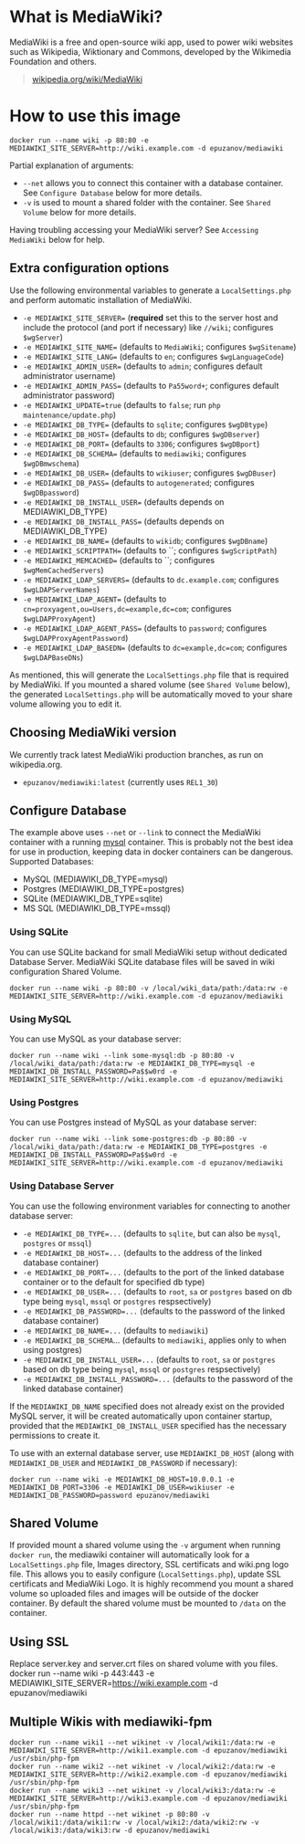 # What is MediaWiki?

MediaWiki is a free and open-source wiki app, used to power wiki websites such
as Wikipedia, Wiktionary and Commons, developed by the Wikimedia Foundation and
others.

> [wikipedia.org/wiki/MediaWiki](https://en.wikipedia.org/wiki/MediaWiki)

# How to use this image

    docker run --name wiki -p 80:80 -e MEDIAWIKI_SITE_SERVER=http://wiki.example.com -d epuzanov/mediawiki

Partial explanation of arguments:

 - `--net` allows you to connect this container with a database container. See `Configure Database` below for more details.
 - `-v` is used to mount a shared folder with the container. See `Shared Volume` below for more details.

 Having troubling accessing your MediaWiki server? See `Accessing MediaWiki` below for help.

## Extra configuration options

Use the following environmental variables to generate a `LocalSettings.php` and perform automatic installation of MediaWiki.

 - `-e MEDIAWIKI_SITE_SERVER=` (**required** set this to the server host and include the protocol (and port if necessary) like `//wiki`; configures `$wgServer`)
 - `-e MEDIAWIKI_SITE_NAME=` (defaults to `MediaWiki`; configures `$wgSitename`)
 - `-e MEDIAWIKI_SITE_LANG=` (defaults to `en`; configures `$wgLanguageCode`)
 - `-e MEDIAWIKI_ADMIN_USER=` (defaults to `admin`; configures default administrator username)
 - `-e MEDIAWIKI_ADMIN_PASS=` (defaults to `Pa55word+`; configures default administrator password)
 - `-e MEDIAWIKI_UPDATE=true` (defaults to `false`; run `php maintenance/update.php`)
 - `-e MEDIAWIKI_DB_TYPE=` (defaults to `sqlite`; configures `$wgDBtype`)
 - `-e MEDIAWIKI_DB_HOST=` (defaults to `db`; configures `$wgDBserver`)
 - `-e MEDIAWIKI_DB_PORT=` (defaults to `3306`; configures `$wgDBport`)
 - `-e MEDIAWIKI_DB_SCHEMA=` (defaults to `mediawiki`; configures `$wgDBmwschema`)
 - `-e MEDIAWIKI_DB_USER=` (defaults to `wikiuser`; configures `$wgDBuser`)
 - `-e MEDIAWIKI_DB_PASS=` (defaults to `autogenerated`; configures `$wgDBpassword`)
 - `-e MEDIAWIKI_DB_INSTALL_USER=` (defaults depends on MEDIAWIKI_DB_TYPE)
 - `-e MEDIAWIKI_DB_INSTALL_PASS=` (defaults depends on MEDIAWIKI_DB_TYPE)
 - `-e MEDIAWIKI_DB_NAME=` (defaults to `wikidb`; configures `$wgDBname`)
 - `-e MEDIAWIKI_SCRIPTPATH=` (defaults to ``; configures `$wgScriptPath`)
 - `-e MEDIAWIKI_MEMCACHED=` (defaults to ``; configures `$wgMemCachedServers`)
 - `-e MEDIAWIKI_LDAP_SERVERS=` (defaults to `dc.example.com`; configures `$wgLDAPServerNames`)
 - `-e MEDIAWIKI_LDAP_AGENT=` (defaults to `cn=proxyagent,ou=Users,dc=example,dc=com`; configures `$wgLDAPProxyAgent`)
 - `-e MEDIAWIKI_LDAP_AGENT_PASS=` (defaults to `password`; configures `$wgLDAPProxyAgentPassword`)
 - `-e MEDIAWIKI_LDAP_BASEDN=` (defaults to `dc=example,dc=com`; configures `$wgLDAPBaseDNs`)

As mentioned, this will generate the `LocalSettings.php` file that is required by MediaWiki. If you mounted a shared volume (see `Shared Volume` below), the generated `LocalSettings.php` will be automatically moved to your share volume allowing you to edit it.

## Choosing MediaWiki version

We currently track latest MediaWiki production branches, as run on wikipedia.org.

 - `epuzanov/mediawiki:latest` (currently uses `REL1_30`)

## Configure Database

The example above uses `--net` or `--link` to connect the MediaWiki container with a running [mysql](https://hub.docker.com/_/mysql/) container. This is probably not the best idea for use in production, keeping data in docker containers can be dangerous.
Supported Databases:
 - MySQL (MEDIAWIKI_DB_TYPE=mysql)
 - Postgres (MEDIAWIKI_DB_TYPE=postgres)
 - SQLite (MEDIAWIKI_DB_TYPE=sqlite)
 - MS SQL (MEDIAWIKI_DB_TYPE=mssql)

### Using SQLite

You can use SQLite backand for small MediaWiki setup without dedicated Database Server. MediaWiki SQLite database files will be saved in wiki configuration Shared Volume.

    docker run --name wiki -p 80:80 -v /local/wiki_data/path:/data:rw -e MEDIAWIKI_SITE_SERVER=http://wiki.example.com -d epuzanov/mediawiki

### Using MySQL

You can use MySQL as your database server:

    docker run --name wiki --link some-mysql:db -p 80:80 -v /local/wiki_data/path:/data:rw -e MEDIAWIKI_DB_TYPE=mysql -e MEDIAWIKI_DB_INSTALL_PASSWORD=Pa$$w0rd -e MEDIAWIKI_SITE_SERVER=http://wiki.example.com -d epuzanov/mediawiki

### Using Postgres

You can use Postgres instead of MySQL as your database server:

    docker run --name wiki --link some-postgres:db -p 80:80 -v /local/wiki_data/path:/data:rw -e MEDIAWIKI_DB_TYPE=postgres -e MEDIAWIKI_DB_INSTALL_PASSWORD=Pa$$w0rd -e MEDIAWIKI_SITE_SERVER=http://wiki.example.com -d epuzanov/mediawiki

### Using Database Server

You can use the following environment variables for connecting to another database server:

 - `-e MEDIAWIKI_DB_TYPE=...` (defaults to `sqlite`, but can also be `mysql`, `postgres` or `mssql`)
 - `-e MEDIAWIKI_DB_HOST=...` (defaults to the address of the linked database container)
 - `-e MEDIAWIKI_DB_PORT=...` (defaults to the port of the linked database container or to the default for specified db type)
 - `-e MEDIAWIKI_DB_USER=...` (defaults to `root`, `sa` or `postgres` based on db type being `mysql`, `mssql` or `postgres` respsectively)
 - `-e MEDIAWIKI_DB_PASSWORD=...` (defaults to the password of the linked database container)
 - `-e MEDIAWIKI_DB_NAME=...` (defaults to `mediawiki`)
 - `-e MEDIAWIKI_DB_SCHEMA`... (defaults to `mediawiki`, applies only to when using postgres)
 - `-e MEDIAWIKI_DB_INSTALL_USER=...` (defaults to `root`, `sa` or `postgres` based on db type being `mysql`, `mssql` or `postgres` respsectively)
 - `-e MEDIAWIKI_DB_INSTALL_PASSWORD=...` (defaults to the password of the linked database container)

If the `MEDIAWIKI_DB_NAME` specified does not already exist on the provided MySQL server, it will be created automatically upon container startup, provided that the `MEDIAWIKI_DB_INSTALL_USER` specified has the necessary permissions to create it.

To use with an external database server, use `MEDIAWIKI_DB_HOST` (along with
`MEDIAWIKI_DB_USER` and `MEDIAWIKI_DB_PASSWORD` if necessary):

    docker run --name wiki -e MEDIAWIKI_DB_HOST=10.0.0.1 -e MEDIAWIKI_DB_PORT=3306 -e MEDIAWIKI_DB_USER=wikiuser -e MEDIAWIKI_DB_PASSWORD=password epuzanov/mediawiki

## Shared Volume

If provided mount a shared volume using the `-v` argument when running `docker run`, the mediawiki container will automatically look for a `LocalSettings.php` file, Images directory, SSL certificats and wiki.png logo file. This allows you to easily configure (`LocalSettings.php`), update SSL certificats and MediaWiki Logo.
It is highly recommend you mount a shared volume so uploaded files and images will be outside of the docker container.
By default the shared volume must be mounted to `/data` on the container.

## Using SSL

Replace server.key and server.crt files on shared volume with you files.
    docker run --name wiki -p 443:443 -e MEDIAWIKI_SITE_SERVER=https://wiki.example.com -d epuzanov/mediawiki

## Multiple Wikis with mediawiki-fpm

    docker run --name wiki1 --net wikinet -v /local/wiki1:/data:rw -e MEDIAWIKI_SITE_SERVER=http://wiki1.example.com -d epuzanov/mediawiki /usr/sbin/php-fpm
    docker run --name wiki2 --net wikinet -v /local/wiki2:/data:rw -e MEDIAWIKI_SITE_SERVER=http://wiki2.example.com -d epuzanov/mediawiki /usr/sbin/php-fpm
    docker run --name wiki3 --net wikinet -v /local/wiki3:/data:rw -e MEDIAWIKI_SITE_SERVER=http://wiki3.example.com -d epuzanov/mediawiki /usr/sbin/php-fpm
    docker run --name httpd --net wikinet -p 80:80 -v /local/wiki1:/data/wiki1:rw -v /local/wiki2:/data/wiki2:rw -v /local/wiki3:/data/wiki3:rw -d epuzanov/mediawiki

